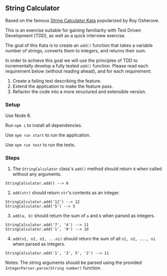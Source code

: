 ## String Calculator

Based on the famous [String Calculator Kata](http://osherove.com/tdd-kata-1/) popularized by Roy Osherove.

This is an exercise suitable for gaining familiarity with Test Driven Development (TDD), as well as a quick interview exercise.

The goal of this Kata is to create an `add()` function that takes a variable number of strings, converts them to integers, and returns their sum.

In order to achieve this goal we will use the principles of TDD to incrementally develop a fully tested `add()` function. Please read each requirement below (without reading ahead), and for each requirement:

1. Create a failing test describing the feature.
2. Extend the application to make the feature pass.
3. Refactor the code into a more structured and extensible version.

### Setup

Use Node 8.

Run `npm i` to install all dependencies.

Use `npm run start` to run the application.

Use `npm run test` to run the tests.

### Steps

1. The `StringCalculator` class's `add()` method should return `0` when called without any arguments.

```
StringCalculator.add() --> 0
```

2. `add(str)` should return `str`'s contents as an integer.

```
StringCalculator.add('12') --> 12
StringCalculator.add('5') --> 5
```

3. `add(a, b)` should return the sum of `a` and `b` when parsed as integers.

```
StringCalculator.add('7', '4') --> 11
StringCalculator.add('1', '9') --> 10
```

4. `add(n1, n2, n3, ...ni)` should return the sum of all `n1, n2, ..., ni` when parsed as integers.

```
StringCalculator.add('1', '3', 5', '2') --> 11
```

Notes: The string arguments should be parsed using the provided `IntegerParser.parse(String number)` function.
